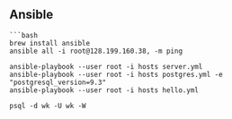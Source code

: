 ## Ansible

```
```bash
brew install ansible
ansible all -i root@128.199.160.38, -m ping

ansible-playbook --user root -i hosts server.yml
ansible-playbook --user root -i hosts postgres.yml -e "postgresql_version=9.3"
ansible-playbook --user root -i hosts hello.yml

psql -d wk -U wk -W
```